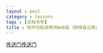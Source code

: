 ```yaml
---
layout : post
category : lessons
tags : [文档书写]
title : 软件功能说明书Web版（网络会议用）
---
```


<a href="/软件功能说明书.html" title="软件功能说明书">传送门传送门</a>
